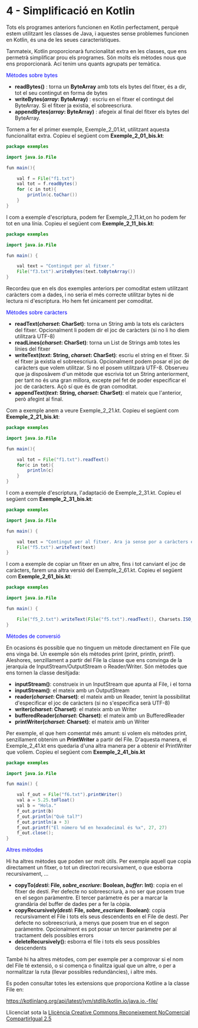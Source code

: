 # <a name="main"></a>**4 - Simplificació en Kotlin**
Tots els programes anteriors funcionen en Kotlin perfectament, perquè estem utilitzant les classes de Java, i aquestes sense problemes funcionen en Kotlin, és una de les seues característiques.

Tanmateix, Kotlin proporcionarà funcionalitat extra en les classes, que ens permetrà simplificar prou els programes. Són molts els mètodes nous que ens proporcionarà. Ací tenim uns quants agrupats per temàtica.

<span style="color: blue;">Mètodes sobre bytes</span>

- **readBytes()** : torna un **ByteArray** amb tots els bytes del fitxer, és a dir, tot el seu contingut en forma de bytes
- **writeBytes(*array*: ByteArray)** : escriu en el fitxer el contingut del ByteArray. Si el fitxer ja existia, el sobreescriura.
- **appendBytes(*array*: ByteArray)** : afegeix al final del fitxer els bytes del ByteArray.

Tornem a fer el primer exemple, Exemple_2_01.kt, utilitzant aquesta funcionalitat extra. Copieu el següent com **Exemple_2_01_bis.kt**:

```java
package exemples

import java.io.File

fun main(){

    val f = File("f1.txt")
    val tot = f.readBytes()
    for (c in tot){
        println(c.toChar())
    }
}
```
I com a exemple d'escriptura, podem fer Exemple_2_11.kt,on ho podem fer tot en una línia. Copieu el següent com **Exemple_2_11_bis.kt**:

```java
package exemples

import java.io.File

fun main() {

    val text = "Contingut per al fitxer."
    File("f3.txt").writeBytes(text.toByteArray())
}
```
Recordeu que en els dos exemples anteriors per comoditat estem utilitzant caràcters com a dades, i no seria el més correcte utilitzar bytes ni de lectura ni d'escriptura. Ho hem fet únicament per comoditat.

<span style="color: blue;">Mètodes sobre caràcters</span>

- **readText(*charset*: CharSet)**: torna un String amb la tots els caràcters del fitxer. Opcionalment li podem dir el joc de caràcters (si no li ho diem utilitzarà UTF-8)
- **readLines(*charset*: CharSet)**: torna un List de Strings amb totes les línies del fitxer
- **writeText(*text*: String, *charset*: CharSet)**: escriu el string en el fitxer. Si el fitxer ja existia el sobreescriurà. Opcionalment podem posar el joc de caràcters que volem utilitzar. Si no el posem utilitzarà UTF-8. Observeu que ja disposàvem d'un mètode que escrivia tot un String anteriorment, per tant no és una gran millora, excepte pel fet de poder especificar el joc de caràcters. Açò sí que és de gran comoditat.
- **appendText(*text*: String, *charset*: CharSet)**: el mateix que l'anterior, però afegint al final.

Com a exemple anem a veure Exemple_2_21.kt. Copieu el següent com **Exemple_2_21_bis.kt**:
```java
package exemples

import java.io.File

fun main(){

    val tot = File("f1.txt").readText()
    for(c in tot){
        println(c)
    }
}
```
I com a exemple d'escriptura, l'adaptació de Exemple_2_31.kt. Copieu el següent com **Exemple_2_31_bis.kt**:

```java
package exemples

import java.io.File

fun main() {

    val text = "Contingut per al fitxer. Ara ja sense por a caràcters especials: ç, à, ú, ..."
    File("f5.txt").writeText(text)
}
```
I com a exemple de copiar un fitxer en un altre, fins i tot canviant el joc de caràcters, farem una altra versió del Exemple_2_61.kt. Copieu el següent com **Exemple_2_61_bis.kt**:

```java
package exemples

import java.io.File

fun main() {

    File("f5_2.txt").writeText(File("f5.txt").readText(), Charsets.ISO_8859_1)
}
```
 <span style="color: blue;">Mètodes de conversió</span>

En ocasions és possible que no tinguem un mètode directament en File que ens vinga bé. Un exemple són els mètodes print (print, println, printf). Aleshores, senzillament a partir del File la classe que ens convinga de la jerarquia de InputStream/OutputStream o Reader/Writer. Són mètodes que ens tornen la classe desitjada:

- **inputStream()**: construeix in un InputStream que apunta al File, i el torna
- **inputStream()**: el mateix amb un OutputStream
- **reader(*charset*: Charset)**: el mateix amb un Reader, tenint la possibilitat d'especificar el joc de caràcters (si no s'especifica serà UTF-8)
- **writer(*charset*: Charset)**: el mateix amb un Writer
- **bufferedReader(*charset*: Charset)**: el mateix amb un BufferedReader
- **printWriter(*charset*: Charset)**: el mateix amb un Writer

Per exemple, el que hem comentat més amunt: si volem els mètodes print, senzillament obtenim un **PrintWriter** a partir del File. D'aquesta manera, el Exemple_2_41.kt ens quedaria d'una altra manera per a obtenir el PrintWriter que volíem. Copieu el següent com **Exemple_2_41_bis.kt**

```java
package exemples

import java.io.File

fun main() {

    val f_out = File("f6.txt").printWriter()
    val a = 5.25.toFloat()
    val b = "Hola."
    f_out.print(b)
    f_out.println("Què tal?")
    f_out.println(a + 3)
    f_out.printf("El número %d en hexadecimal és %x", 27, 27)
    f_out.close();
}
```

<span style="color: blue;"> Altres mètodes</span>

Hi ha altres mètodes que poden ser molt útils. Per exemple aquell que copia directament un fitxer, o tot un directori recursivament, o que esborra recursivament, ...

- **copyTo(*destí*: File, *sobre_escriure*: Boolean, *buffer*: Int)**: copia en el fitxer de destí. Per defecte no sobreescriurà, a no ser que posem true en el segon paràmentre. El tercer paràmetre és per a marcar la grandària del buffer de dades per a fer la còpia.
- **copyRecursively(*destí*: File, *sobre_escriure*: Boolean)**: copia recursivament el File i tots els seus descendents en el File de destí. Per defecte no sobreescriurà, a menys que posem true en el segon paràmentre. Opcionalment es pot posar un tercer paràmetre per al tractament dels possibles errors
- **deleteRecursively():** esborra el file i tots els seus possibles descendents

També hi ha altres mètodes, com per exemple per a comprovar si el nom del File té extensió, o si comença o finalitza igual que un altre, o per a normalitzar la ruta (llevar possibles redundàncies), i altre més.

Es poden consultar totes les extensions que proporciona Kotline a la classe File en:

https://kotlinlang.org/api/latest/jvm/stdlib/kotlin.io/java.io.-file/


Llicenciat sota la [Llicència Creative Commons Reconeixement NoComercial CompartirIgual 2.5](http://creativecommons.org/licenses/by-nc-sa/2.5/)
